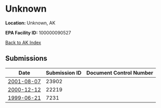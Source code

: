 # Unknown

**Location:** Unknown, AK

**EPA Facility ID:** 100000090527

[Back to AK Index](../../index.md)

## Submissions

| Date | Submission ID | Document Control Number |
|------|--------------|-------------------------|
| [2001-08-07](submissions/23902.md) | 23902 |  |
| [2000-12-12](submissions/22219.md) | 22219 |  |
| [1999-06-21](submissions/7231.md) | 7231 |  |
